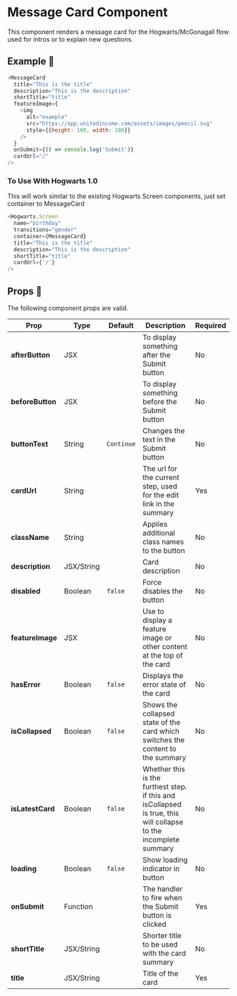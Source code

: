 # Message Card Component

This component renders a message card for the Hogwarts/McGonagall flow used for intros or to explain new questions.

## Example 🚀

```javascript
<MessageCard
  title="This is the title"
  description="This is the description"
  shortTitle="title"
  featureImage={
    <img
      alt="example"
      src="https://app.unitedincome.com/assets/images/pencil.svg"
      style={{height: 100, width: 100}}
    />
  }
  onSubmit={() => console.log('Submit')}
  cardUrl="/"
/>
```

### To Use With Hogwarts 1.0

This will work similar to the existing Hogwarts Screen components, just set container to MessageCard

```javascript
<Hogwarts.Screen
  name="birthday"
  transitions="gender"
  container={MessageCard}
  title="This is the title"
  description="This is the description"
  shortTitle="title"
  cardUrl={'/'}
/>
```

## Props 🔧

The following component props are valid.

| Prop             | Type       | Default    | Description                                                                                                      | Required |
| ---------------- | ---------- | ---------- | ---------------------------------------------------------------------------------------------------------------- | -------- |
| **afterButton**  | JSX        |            | To display something after the Submit button                                                                     | No       |
| **beforeButton** | JSX        |            | To display something before the Submit button                                                                    | No       |
| **buttonText**   | String     | `Continue` | Changes the text in the Submit button                                                                            | No       |
| **cardUrl**      | String     |            | The url for the current step, used for the edit link in the summary                                              | Yes      |
| **className**    | String     |            | Applies additional class names to the button                                                                     | No       |
| **description**  | JSX/String |            | Card description                                                                                                 | No       |
| **disabled**     | Boolean    | `false`    | Force disables the button                                                                                        | No       |
| **featureImage** | JSX        |            | Use to display a feature image or other content at the top of the card                                           | No       |
| **hasError**     | Boolean    | `false`    | Displays the error state of the card                                                                             | No       |
| **isCollapsed**  | Boolean    | `false`    | Shows the collapsed state of the card which switches the content to the summary                                  | No       |
| **isLatestCard** | Boolean    | `false`    | Whether this is the furthest step. if this and isCollapsed is true, this will collapse to the incomplete summary | No       |
| **loading**      | Boolean    | `false`    | Show loading indicator in button                                                                                 | No       |
| **onSubmit**     | Function   |            | The handler to fire when the Submit button is clicked                                                            | Yes      |
| **shortTitle**   | JSX/String |            | Shorter title to be used with the card summary                                                                   | No       |
| **title**        | JSX/String |            | Title of the card                                                                                                | Yes      |
